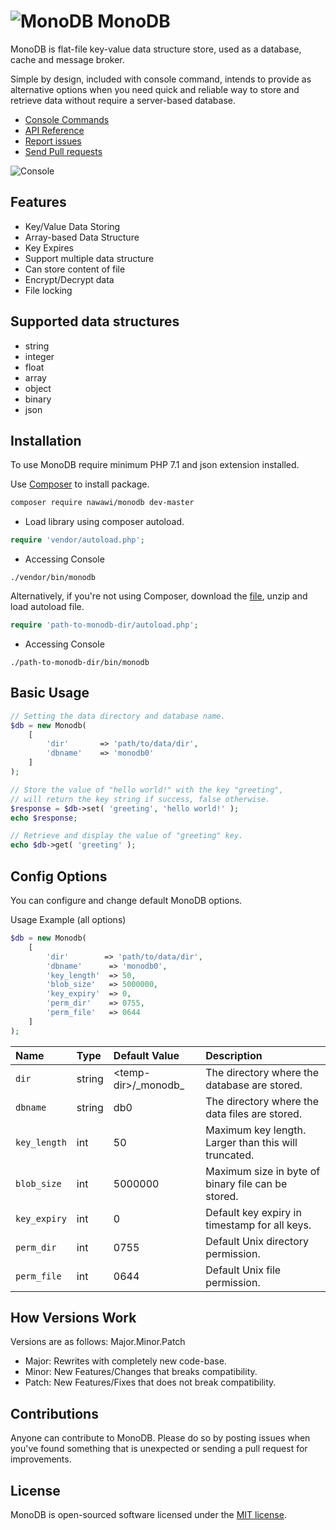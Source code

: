 
# ![MonoDB](https://static.monodb.io/logo-150x150.svg) MonoDB
MonoDB is flat-file key-value data structure store, used as a database, cache and message broker. 

Simple by design, included with console command, intends to provide as alternative options when you need quick and reliable way to store and retrieve data without require a server-based database.

- [Console Commands](https://github.com/nawawi/MonoDB/wiki/Base-Methods)
- [API Reference](https://github.com/nawawi/MonoDB/wiki/Command-Set)
- [Report issues](https://github.com/nawawi/MonoDB/issues)
- [Send Pull requests](https://github.com/nawawi/MonoDB/pulls)

![Console](https://static.monodb.io/console-500x325.jpg)
## Features
- Key/Value Data Storing
- Array-based Data Structure
- Key Expires
- Support multiple data structure
- Can store content of file
- Encrypt/Decrypt data
- File locking


## Supported data structures

- string
- integer
- float
- array
- object
- binary
- json


## Installation
To use MonoDB require minimum PHP 7.1 and json extension installed.

Use [Composer](http://getcomposer.org/) to install package.

```sh
composer require nawawi/monodb dev-master
```
- Load library using composer autoload.
```php
require 'vendor/autoload.php';
```
- Accessing Console
```
./vendor/bin/monodb
```

Alternatively, if you're not using Composer, download the [file](https://github.com/nawawi/MonoDB/archive/master.zip), unzip and load autoload file.

```php
require 'path-to-monodb-dir/autoload.php';
```
- Accessing Console
```
./path-to-monodb-dir/bin/monodb
```


## Basic Usage

```php
// Setting the data directory and database name.
$db = new Monodb(
    [
        'dir'       => 'path/to/data/dir',
        'dbname'    => 'monodb0'
    ]
);

// Store the value of "hello world!" with the key "greeting",
// will return the key string if success, false otherwise.
$response = $db->set( 'greeting', 'hello world!' );
echo $response;

// Retrieve and display the value of "greeting" key.
echo $db->get( 'greeting' );
```


## Config Options

You can configure and change default MonoDB options.

Usage Example (all options)

```php
$db = new Monodb(
    [
     	'dir'        => 'path/to/data/dir',
        'dbname'      => 'monodb0',
        'key_length'  => 50,
        'blob_size'   => 5000000,
        'key_expiry'  => 0,
        'perm_dir'    => 0755,
        'perm_file'   => 0644
    ]
);

```

Name|Type|Default Value|Description
:---|:---|:---|:---
`dir`|string|<temp-dir\>/\_monodb\_|The directory where the database are stored.
`dbname`|string|db0|The directory where the data files are stored.
`key_length`|int|50|Maximum key length. Larger than this will truncated.
`blob_size`|int|5000000|Maximum size in byte of binary file can be stored.
`key_expiry`|int|0|Default key expiry in timestamp for all keys.
`perm_dir`|int|0755|Default Unix directory permission.
`perm_file`|int|0644|Default Unix file permission.


## How Versions Work

Versions are as follows: Major.Minor.Patch

* Major: Rewrites with completely new code-base.
* Minor: New Features/Changes that breaks compatibility.
* Patch: New Features/Fixes that does not break compatibility.


## Contributions

Anyone can contribute to MonoDB. Please do so by posting issues when you've found something that is unexpected or sending a pull request for improvements.


## License

MonoDB is open-sourced software licensed under the [MIT license](https://opensource.org/licenses/MIT).
